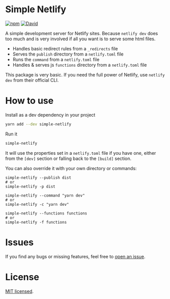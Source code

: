 # Simple Netlify
[![npm](https://img.shields.io/npm/v/simple-netlify)](https://www.npmjs.com/package/simple-netlify)
[![David](https://img.shields.io/david/woubuc/simple-netlify)](https://david-dm.org/woubuc/simple-netlify)

A simple development server for Netlify sites. Because `netlify dev` does too much and is very involved if all you want is to serve some html files.

- Handles basic redirect rules from a `_redirects` file
- Serves the `publish` directory from a `netlify.toml` file
- Runs the `command` from a `netlify.toml` file
- Handles & serves js `functions` directory from a `netlify.toml` file

This package is very basic. If you need the full power of Netlify, use `netlify dev` from their official CLI.

# How to use
Install as a dev dependency in your project
```sh
yarn add --dev simple-netlify
```

Run it
```sh
simple-netlify
```

It will use the properties set in a `netlify.toml` file if you have one, either from the `[dev]` section or falling back to the `[build]` section.

You can also override it with your own directory or commands:
```she
simple-netlify --publish dist
# or
simple-netlify -p dist

simple-netlify --command "yarn dev"
# or
simple-netlify -c "yarn dev"

simple-netlify --functions functions
# or
simple-netlify -f functions
```

# Issues
If you find any bugs or missing features, feel free to [open an issue](https://github.com/woubuc/simple-netlify/issues).

# License
[MIT licensed](./LICENSE.txt).
